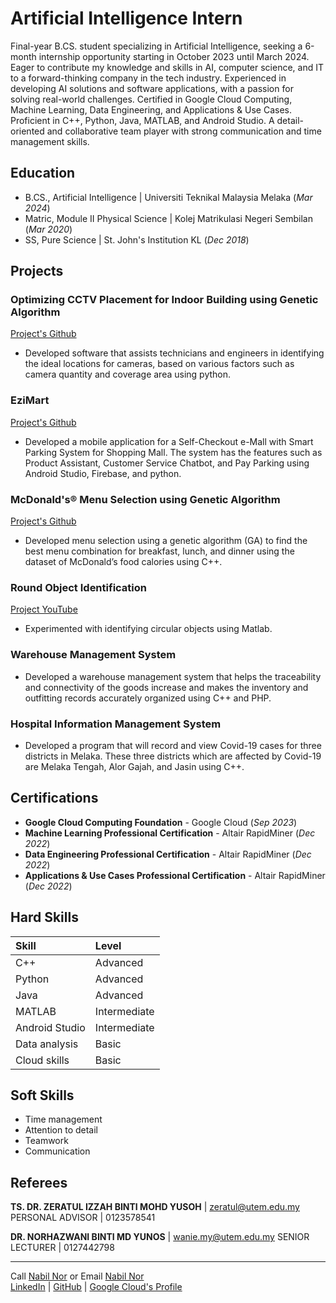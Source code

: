 # Artificial Intelligence Intern

Final-year B.CS. student specializing in Artificial Intelligence, seeking a 6-month internship opportunity starting in October 2023 until March 2024. Eager to contribute my knowledge and skills in AI, computer science, and IT to a forward-thinking company in the tech industry. Experienced in developing AI solutions and software applications, with a passion for solving real-world challenges. Certified in Google Cloud Computing, Machine Learning, Data Engineering, and Applications & Use Cases. Proficient in C++, Python, Java, MATLAB, and Android Studio. A detail-oriented and collaborative team player with strong communication and time management skills.

## Education
- B.CS., Artificial Intelligence | Universiti Teknikal Malaysia Melaka (_Mar 2024_)
- Matric, Module II Physical Science | Kolej Matrikulasi Negeri Sembilan (_Mar 2020_)
- SS, Pure Science | St. John's Institution KL (_Dec 2018_)

## Projects
### Optimizing CCTV Placement for Indoor Building using Genetic Algorithm
[Project's Github]()
- Developed software that assists technicians and engineers in identifying the ideal locations for cameras, based on various factors such as camera quantity and coverage area using python.

### EziMart
[Project's Github]()
- Developed a mobile application for a Self-Checkout e-Mall with Smart Parking System for Shopping Mall. The system has the features such as Product Assistant, Customer Service Chatbot, and Pay Parking using Android Studio, Firebase, and python.

### McDonald's® Menu Selection using Genetic Algorithm
[Project's Github]()
- Developed menu selection using a genetic algorithm (GA) to find the best menu combination for breakfast, lunch, and dinner using the dataset of McDonald’s food calories using C++.

### Round Object Identification
[Project YouTube](https://youtu.be/ZU-yUrgbXfE)
- Experimented with identifying circular objects using Matlab.

### Warehouse Management System
- Developed a warehouse management system that helps the traceability and connectivity of the goods increase and makes the inventory and outfitting records accurately organized using C++ and PHP.

### Hospital Information Management System
- Developed a program that will record and view Covid-19 cases for three districts in Melaka. These three districts which are affected by Covid-19 are Melaka Tengah, Alor Gajah, and Jasin using C++.

## Certifications
- __Google Cloud Computing Foundation__ - Google Cloud (_Sep 2023_)
- __Machine Learning Professional Certification__ - Altair RapidMiner (_Dec 2022_)
- __Data Engineering Professional Certification__ - Altair RapidMiner (_Dec 2022_)
- __Applications & Use Cases Professional Certification__ - Altair RapidMiner (_Dec 2022_)

## Hard Skills

| Skill          | Level             |
|:---------------|:------------------|
| C++            | Advanced          |
| Python         | Advanced          |
| Java           | Advanced          |
| MATLAB         | Intermediate      |
| Android Studio | Intermediate      |
| Data analysis  | Basic             |
| Cloud skills   | Basic             |

## Soft Skills
- Time management
- Attention to detail
- Teamwork
- Communication

## Referees

__TS. DR. ZERATUL IZZAH BINTI MOHD YUSOH__ | zeratul@utem.edu.my
PERSONAL ADVISOR | 0123578541

__DR. NORHAZWANI BINTI MD YUNOS__ | wanie.my@utem.edu.my
SENIOR LECTURER | 0127442798

* * *

Call [Nabil Nor](tel:60129739314) or Email [Nabil Nor](mailto:nabilakif6237@gmail.com)\
[LinkedIn](https://www.linkedin.com/in/nabil-nor-64289a19b) |
[GitHub](https://github.com/bbill37) |
[Google Cloud's Profile](https://www.cloudskillsboost.google/public_profiles/c3c52fe5-fa9f-4df6-ab2d-5ab4b893b593)

